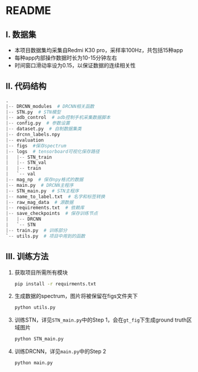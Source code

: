 # README

## I. 数据集

- 本项目数据集均采集自Redmi K30 pro，采样率100Hz，共包括15种app
- 每种app内部操作数据时长为10-15分钟左右
- 时间窗口滑动率设为0.15，以保证数据的连续相关性

## II. 代码结构

```python
.
|-- DRCNN_modules  # DRCNN相关函数
|-- STN.py  # STN模型
|-- adb_control  # adb控制手机采集数据脚本
|-- config.py  # 参数设置
|-- dataset.py  # 自制数据集类
|-- drcnn_labels.npy  
|-- evaluation 
|-- figs  #保存spectrum
|-- logs  # tensorboard可视化保存路径
|   |-- STN_train
|   |-- STN_val
|   |-- train
|   `-- val
|-- mag_np  # 保存npy格式的数据
|-- main.py  # DRCNN主程序
|-- STN_main.py  # STN主程序
|-- name_to_label.txt  # 名字和标签转换
|-- raw_mag_data  # 源数据
|-- requirements.txt  # 依赖库
|-- save_checkpoints  # 保存训练节点
|   |-- DRCNN
|   `-- STN
|-- train.py  # 训练部分
`-- utils.py  # 项目中用到的函数
```

## III. 训练方法

1. 获取项目所需所有模块

   ```bash
   pip install -r requirments.txt
   ```

2. 生成数据的spectrum，图片将被保留在figs文件夹下

   ```bash
   python utils.py
   ```

3. 训练STN，详见`STN_main.py`中的Step 1，会在`gt_fig`下生成ground truth区域图片 

   ```bash
   python STN_main.py
   ```

4. 训练DRCNN，详见`main.py`中的Step 2

   ```bash
   python main.py
   ```

